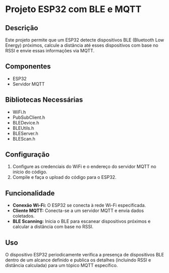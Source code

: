 # Projeto ESP32 com BLE e MQTT

## Descrição
Este projeto permite que um ESP32 detecte dispositivos BLE (Bluetooth Low Energy) próximos, calcule a distância até esses dispositivos com base no RSSI e envie essas informações via MQTT.

## Componentes
- ESP32
- Servidor MQTT

## Bibliotecas Necessárias
- WiFi.h
- PubSubClient.h
- BLEDevice.h
- BLEUtils.h
- BLEServer.h
- BLEScan.h

## Configuração
1. Configure as credenciais do WiFi e o endereço do servidor MQTT no início do código.
2. Compile e faça o upload do código para o ESP32.

## Funcionalidade
- **Conexão Wi-Fi:** O ESP32 se conecta à rede Wi-Fi especificada.
- **Cliente MQTT:** Conecta-se a um servidor MQTT e envia dados coletados.
- **BLE Scanning:** Inicia o BLE para escanear dispositivos próximos e calcular a distância com base no RSSI.

## Uso
O dispositivo ESP32 periodicamente verifica a presença de dispositivos BLE dentro de um alcance definido e publica os detalhes (incluindo RSSI e distância calculada) para um tópico MQTT específico.
